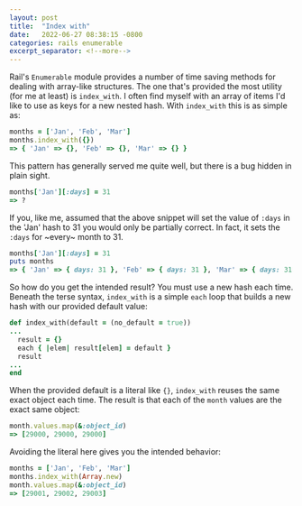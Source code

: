```yaml
---
layout: post
title:  "Index with"
date:   2022-06-27 08:38:15 -0800
categories: rails enumerable
excerpt_separator: <!--more-->
---
```


Rail's `Enumerable` module provides a number of time saving methods for dealing with array-like structures. The one that's provided the most utility (for me at least) is `index_with`. I often find myself with an array of items I'd like to use as keys for a new nested hash. With `index_with` this is as simple as:

```ruby
months = ['Jan', 'Feb', 'Mar']
months.index_with({})
=> { 'Jan' => {}, 'Feb' => {}, 'Mar' => {} }
```

This pattern has generally served me quite well, but there is a bug hidden in plain sight.

```ruby
months['Jan'][:days] = 31
=> ?
```

If you, like me, assumed that the above snippet will set the value of `:days` in the 'Jan' hash to 31 you would only be partially correct. In fact, it sets the `:days` for ~every~ month to 31.

```ruby
months['Jan'][:days] = 31
puts months
=> { 'Jan' => { days: 31 }, 'Feb' => { days: 31 }, 'Mar' => { days: 31 } }
```

So how do you get the intended result? You must use a new hash each time.
Beneath the terse syntax, `index_with` is a simple `each` loop that builds a new hash with our provided default value:

```ruby
def index_with(default = (no_default = true))
...
  result = {}
  each { |elem| result[elem] = default }
  result
...
end
```

When the provided default is a literal like `{}`, `index_with` reuses the same exact object each time. The result is that each of the `month` values are the exact same object:

```ruby
month.values.map(&:object_id)
=> [29000, 29000, 29000]
```

Avoiding the literal here gives you the intended behavior:

```ruby
months = ['Jan', 'Feb', 'Mar']
months.index_with(Array.new)
month.values.map(&:object_id)
=> [29001, 29002, 29003]
```